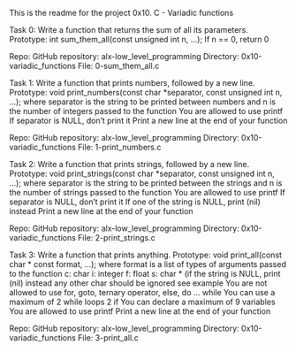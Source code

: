 This is the readme for the project 0x10. C - Variadic functions

Task 0:
Write a function that returns the sum of all its parameters.
Prototype: int sum_them_all(const unsigned int n, ...);
If n == 0, return 0

Repo:
GitHub repository: alx-low_level_programming
Directory: 0x10-variadic_functions
File: 0-sum_them_all.c



Task 1:
Write a function that prints numbers, followed by a new line.
Prototype: void print_numbers(const char *separator, const unsigned int n, ...);
where separator is the string to be printed between numbers
and n is the number of integers passed to the function
You are allowed to use printf
If separator is NULL, don’t print it
Print a new line at the end of your function

Repo:
GitHub repository: alx-low_level_programming
Directory: 0x10-variadic_functions
File: 1-print_numbers.c



Task 2:
Write a function that prints strings, followed by a new line.
Prototype: void print_strings(const char *separator, const unsigned int n, ...);
where separator is the string to be printed between the strings
and n is the number of strings passed to the function
You are allowed to use printf
If separator is NULL, don’t print it
If one of the string is NULL, print (nil) instead
Print a new line at the end of your function

Repo:
GitHub repository: alx-low_level_programming
Directory: 0x10-variadic_functions
File: 2-print_strings.c



Task 3:
Write a function that prints anything.
Prototype: void print_all(const char * const format, ...);
where format is a list of types of arguments passed to the function
c: char
i: integer
f: float
s: char * (if the string is NULL, print (nil) instead
any other char should be ignored
see example
You are not allowed to use for, goto, ternary operator, else, do ... while
You can use a maximum of
2 while loops
2 if
You can declare a maximum of 9 variables
You are allowed to use printf
Print a new line at the end of your function

Repo:
GitHub repository: alx-low_level_programming
Directory: 0x10-variadic_functions
File: 3-print_all.c
